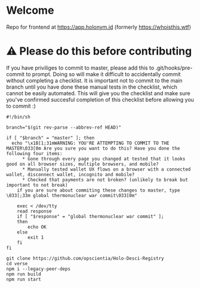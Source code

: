 # Welcome
Repo for frontend at https://app.holonym.id (formerly https://whoisthis.wtf)
# ⚠️ Please do this before contributing
If you have priviliges to commit to master, please add this to .git/hooks/pre-commit to prompt. Doing so will make it difficult to accidentally commit without completing a checklist. It is important not to commit to the main branch until you have done these manual tests in the checklist, which cannot be easily automated. This will give you the checklist and make sure you've confirmed succesful completion of this checklist before allowing you to commit :)
```
#!/bin/sh

branch="$(git rev-parse --abbrev-ref HEAD)"

if [ "$branch" = "master" ]; then
  echo "\x1B[1;31mWARNING: YOU'RE ATTEMPTING TO COMMIT TO THE MASTER\033[0m Are you sure you want to do this? Have you done the following four items:
	  * Gone through every page you changed at tested that it looks good on all browser sizes, multiple browsers, and mobile?
	  * Manually tested wallet UX flows on a browser with a connected wallet, disconnect wallet, incognito and mobile?
	  * Checked that payments are not broken? (unlikely to break but important to not break)
	if you are sure about commiting these changes to master, type \033[;33m global thermonuclear war commit\033[0m"

	exec < /dev/tty
	read response
	if [ "$response" = "global thermonuclear war commit" ];
	then
		echo OK
	else 
		exit 1
	fi
fi
```


```
git clone https://github.com/opscientia/Holo-Desci-Registry
cd verse
npm i --legacy-peer-deps
npm run build
npm run start
```
